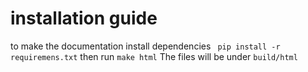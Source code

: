 # installation guide    
to make the documentation 
install dependencies
`` pip install -r requiremens.txt``
then run `` make html ``
The files will be under ``build/html``
